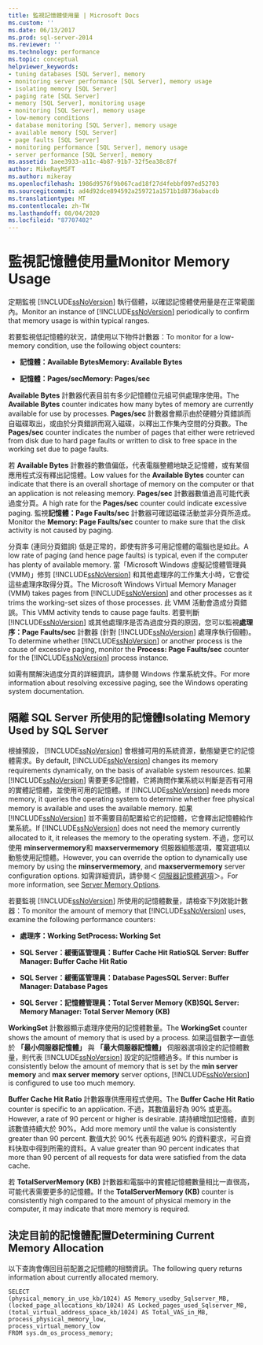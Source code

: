 ```yaml
---
title: 監視記憶體使用量 | Microsoft Docs
ms.custom: ''
ms.date: 06/13/2017
ms.prod: sql-server-2014
ms.reviewer: ''
ms.technology: performance
ms.topic: conceptual
helpviewer_keywords:
- tuning databases [SQL Server], memory
- monitoring server performance [SQL Server], memory usage
- isolating memory [SQL Server]
- paging rate [SQL Server]
- memory [SQL Server], monitoring usage
- monitoring [SQL Server], memory usage
- low-memory conditions
- database monitoring [SQL Server], memory usage
- available memory [SQL Server]
- page faults [SQL Server]
- monitoring performance [SQL Server], memory usage
- server performance [SQL Server], memory
ms.assetid: 1aee3933-a11c-4b87-91b7-32f5ea38c87f
author: MikeRayMSFT
ms.author: mikeray
ms.openlocfilehash: 1986d9576f9b067cad18f27d4febbf097ed52703
ms.sourcegitcommit: ad4d92dce894592a259721a1571b1d8736abacdb
ms.translationtype: MT
ms.contentlocale: zh-TW
ms.lasthandoff: 08/04/2020
ms.locfileid: "87707402"
---
```

# <a name="monitor-memory-usage"></a><span data-ttu-id="ba077-102">監視記憶體使用量</span><span class="sxs-lookup"><span data-stu-id="ba077-102">Monitor Memory Usage</span></span>
  <span data-ttu-id="ba077-103">定期監視 [!INCLUDE[ssNoVersion](../../includes/ssnoversion-md.md)] 執行個體，以確認記憶體使用量是在正常範圍內。</span><span class="sxs-lookup"><span data-stu-id="ba077-103">Monitor an instance of [!INCLUDE[ssNoVersion](../../includes/ssnoversion-md.md)] periodically to confirm that memory usage is within typical ranges.</span></span>  
  
 <span data-ttu-id="ba077-104">若要監視低記憶體的狀況，請使用以下物件計數器：</span><span class="sxs-lookup"><span data-stu-id="ba077-104">To monitor for a low-memory condition, use the following object counters:</span></span>  
  
-   <span data-ttu-id="ba077-105">**記憶體：Available Bytes**</span><span class="sxs-lookup"><span data-stu-id="ba077-105">**Memory: Available Bytes**</span></span>  
  
-   <span data-ttu-id="ba077-106">**記憶體：Pages/sec**</span><span class="sxs-lookup"><span data-stu-id="ba077-106">**Memory: Pages/sec**</span></span>  
  
 <span data-ttu-id="ba077-107">**Available Bytes** 計數器代表目前有多少記憶體位元組可供處理序使用。</span><span class="sxs-lookup"><span data-stu-id="ba077-107">The **Available Bytes** counter indicates how many bytes of memory are currently available for use by processes.</span></span> <span data-ttu-id="ba077-108">**Pages/sec** 計數器會顯示由於硬體分頁錯誤而自磁碟取出，或由於分頁錯誤而寫入磁碟，以釋出工作集內空間的分頁數。</span><span class="sxs-lookup"><span data-stu-id="ba077-108">The **Pages/sec** counter indicates the number of pages that either were retrieved from disk due to hard page faults or written to disk to free space in the working set due to page faults.</span></span>  
  
 <span data-ttu-id="ba077-109">若 **Available Bytes** 計數器的數值偏低，代表電腦整體地缺乏記憶體，或有某個應用程式沒有釋出記憶體。</span><span class="sxs-lookup"><span data-stu-id="ba077-109">Low values for the **Available Bytes** counter can indicate that there is an overall shortage of memory on the computer or that an application is not releasing memory.</span></span> <span data-ttu-id="ba077-110">**Pages/sec** 計數器數值過高可能代表過度分頁。</span><span class="sxs-lookup"><span data-stu-id="ba077-110">A high rate for the **Pages/sec** counter could indicate excessive paging.</span></span> <span data-ttu-id="ba077-111">監視**記憶體：Page Faults/sec** 計數器可確認磁碟活動並非分頁所造成。</span><span class="sxs-lookup"><span data-stu-id="ba077-111">Monitor the **Memory: Page Faults/sec** counter to make sure that the disk activity is not caused by paging.</span></span>  
  
 <span data-ttu-id="ba077-112">分頁率 (連同分頁錯誤) 低是正常的，即使有許多可用記憶體的電腦也是如此。</span><span class="sxs-lookup"><span data-stu-id="ba077-112">A low rate of paging (and hence page faults) is typical, even if the computer has plenty of available memory.</span></span> <span data-ttu-id="ba077-113">當「Microsoft Windows 虛擬記憶體管理員 (VMM)」修剪 [!INCLUDE[ssNoVersion](../../includes/ssnoversion-md.md)] 和其他處理序的工作集大小時，它會從這些處理序取得分頁。</span><span class="sxs-lookup"><span data-stu-id="ba077-113">The Microsoft Windows Virtual Memory Manager (VMM) takes pages from [!INCLUDE[ssNoVersion](../../includes/ssnoversion-md.md)] and other processes as it trims the working-set sizes of those processes.</span></span> <span data-ttu-id="ba077-114">此 VMM 活動會造成分頁錯誤。</span><span class="sxs-lookup"><span data-stu-id="ba077-114">This VMM activity tends to cause page faults.</span></span> <span data-ttu-id="ba077-115">若要判斷 [!INCLUDE[ssNoVersion](../../includes/ssnoversion-md.md)] 或其他處理序是否為過度分頁的原因，您可以監視**處理序：Page Faults/sec** 計數器 (針對 [!INCLUDE[ssNoVersion](../../includes/ssnoversion-md.md)] 處理序執行個體)。</span><span class="sxs-lookup"><span data-stu-id="ba077-115">To determine whether [!INCLUDE[ssNoVersion](../../includes/ssnoversion-md.md)] or another process is the cause of excessive paging, monitor the **Process: Page Faults/sec** counter for the [!INCLUDE[ssNoVersion](../../includes/ssnoversion-md.md)] process instance.</span></span>  
  
 <span data-ttu-id="ba077-116">如需有關解決過度分頁的詳細資訊，請參閱 Windows 作業系統文件。</span><span class="sxs-lookup"><span data-stu-id="ba077-116">For more information about resolving excessive paging, see the Windows operating system documentation.</span></span>  
  
## <a name="isolating-memory-used-by-sql-server"></a><span data-ttu-id="ba077-117">隔離 SQL Server 所使用的記憶體</span><span class="sxs-lookup"><span data-stu-id="ba077-117">Isolating Memory Used by SQL Server</span></span>  
 <span data-ttu-id="ba077-118">根據預設， [!INCLUDE[ssNoVersion](../../includes/ssnoversion-md.md)] 會根據可用的系統資源，動態變更它的記憶體需求。</span><span class="sxs-lookup"><span data-stu-id="ba077-118">By default, [!INCLUDE[ssNoVersion](../../includes/ssnoversion-md.md)] changes its memory requirements dynamically, on the basis of available system resources.</span></span> <span data-ttu-id="ba077-119">如果 [!INCLUDE[ssNoVersion](../../includes/ssnoversion-md.md)] 需要更多記憶體，它將詢問作業系統以判斷是否有可用的實體記憶體，並使用可用的記憶體。</span><span class="sxs-lookup"><span data-stu-id="ba077-119">If [!INCLUDE[ssNoVersion](../../includes/ssnoversion-md.md)] needs more memory, it queries the operating system to determine whether free physical memory is available and uses the available memory.</span></span> <span data-ttu-id="ba077-120">如果 [!INCLUDE[ssNoVersion](../../includes/ssnoversion-md.md)] 並不需要目前配置給它的記憶體，它會釋出記憶體給作業系統。</span><span class="sxs-lookup"><span data-stu-id="ba077-120">If [!INCLUDE[ssNoVersion](../../includes/ssnoversion-md.md)] does not need the memory currently allocated to it, it releases the memory to the operating system.</span></span> <span data-ttu-id="ba077-121">不過，您可以使用 **minservermemory**和 **maxservermemory** 伺服器組態選項，覆寫選項以動態使用記憶體。</span><span class="sxs-lookup"><span data-stu-id="ba077-121">However, you can override the option to dynamically use memory by using the **minservermemory**, and **maxservermemory** server configuration options.</span></span> <span data-ttu-id="ba077-122">如需詳細資訊，請參閱＜ [伺服器記憶體選項](../../database-engine/configure-windows/server-memory-server-configuration-options.md)＞。</span><span class="sxs-lookup"><span data-stu-id="ba077-122">For more information, see [Server Memory Options](../../database-engine/configure-windows/server-memory-server-configuration-options.md).</span></span>  
  
 <span data-ttu-id="ba077-123">若要監視 [!INCLUDE[ssNoVersion](../../includes/ssnoversion-md.md)] 所使用的記憶體數量，請檢查下列效能計數器：</span><span class="sxs-lookup"><span data-stu-id="ba077-123">To monitor the amount of memory that [!INCLUDE[ssNoVersion](../../includes/ssnoversion-md.md)] uses, examine the following performance counters:</span></span>  
  
-   <span data-ttu-id="ba077-124">**處理序：Working Set**</span><span class="sxs-lookup"><span data-stu-id="ba077-124">**Process: Working Set**</span></span>  
  
-   <span data-ttu-id="ba077-125">**SQL Server：緩衝區管理員：Buffer Cache Hit Ratio**</span><span class="sxs-lookup"><span data-stu-id="ba077-125">**SQL Server: Buffer Manager: Buffer Cache Hit Ratio**</span></span>  
  
-   <span data-ttu-id="ba077-126">**SQL Server：緩衝區管理員：Database Pages**</span><span class="sxs-lookup"><span data-stu-id="ba077-126">**SQL Server: Buffer Manager: Database Pages**</span></span>  
  
-   <span data-ttu-id="ba077-127">**SQL Server：記憶體管理員：Total Server Memory (KB)**</span><span class="sxs-lookup"><span data-stu-id="ba077-127">**SQL Server: Memory Manager: Total Server Memory (KB)**</span></span>  
  
 <span data-ttu-id="ba077-128">**WorkingSet** 計數器顯示處理序使用的記憶體數量。</span><span class="sxs-lookup"><span data-stu-id="ba077-128">The **WorkingSet** counter shows the amount of memory that is used by a process.</span></span> <span data-ttu-id="ba077-129">如果這個數字一直低於 **「最小伺服器記憶體」** 與 **「最大伺服器記憶體」** 伺服器選項設定的記憶體數量，則代表 [!INCLUDE[ssNoVersion](../../includes/ssnoversion-md.md)] 設定的記憶體過多。</span><span class="sxs-lookup"><span data-stu-id="ba077-129">If this number is consistently below the amount of memory that is set by the **min server memory** and **max server memory** server options, [!INCLUDE[ssNoVersion](../../includes/ssnoversion-md.md)] is configured to use too much memory.</span></span>  
  
 <span data-ttu-id="ba077-130">**Buffer Cache Hit Ratio** 計數器專供應用程式使用。</span><span class="sxs-lookup"><span data-stu-id="ba077-130">The **Buffer Cache Hit Ratio** counter is specific to an application.</span></span> <span data-ttu-id="ba077-131">不過，其數值最好為 90% 或更高。</span><span class="sxs-lookup"><span data-stu-id="ba077-131">However, a rate of 90 percent or higher is desirable.</span></span> <span data-ttu-id="ba077-132">請持續增加記憶體，直到該數值持續大於 90%。</span><span class="sxs-lookup"><span data-stu-id="ba077-132">Add more memory until the value is consistently greater than 90 percent.</span></span> <span data-ttu-id="ba077-133">數值大於 90% 代表有超過 90% 的資料要求，可自資料快取中得到所需的資料。</span><span class="sxs-lookup"><span data-stu-id="ba077-133">A value greater than 90 percent indicates that more than 90 percent of all requests for data were satisfied from the data cache.</span></span>  
  
 <span data-ttu-id="ba077-134">若 **TotalServerMemory (KB)** 計數器和電腦中的實體記憶體數量相比一直很高，可能代表需要更多的記憶體。</span><span class="sxs-lookup"><span data-stu-id="ba077-134">If the **TotalServerMemory (KB)** counter is consistently high compared to the amount of physical memory in the computer, it may indicate that more memory is required.</span></span>  
  
## <a name="determining-current-memory-allocation"></a><span data-ttu-id="ba077-135">決定目前的記憶體配置</span><span class="sxs-lookup"><span data-stu-id="ba077-135">Determining Current Memory Allocation</span></span>  
 <span data-ttu-id="ba077-136">以下查詢會傳回目前配置之記憶體的相關資訊。</span><span class="sxs-lookup"><span data-stu-id="ba077-136">The following query returns information about currently allocated memory.</span></span>  
  
```  
SELECT  
(physical_memory_in_use_kb/1024) AS Memory_usedby_Sqlserver_MB,  
(locked_page_allocations_kb/1024) AS Locked_pages_used_Sqlserver_MB,  
(total_virtual_address_space_kb/1024) AS Total_VAS_in_MB,  
process_physical_memory_low,  
process_virtual_memory_low  
FROM sys.dm_os_process_memory;  
```  
  
  
